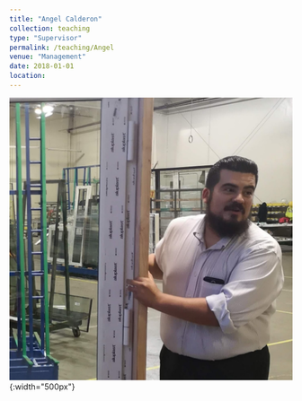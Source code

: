 ```yaml
---
title: "Angel Calderon"
collection: teaching
type: "Supervisor"
permalink: /teaching/Angel
venue: "Management"
date: 2018-01-01
location:
---
```


![angel](/images/angel.jpg){:width="500px"}
